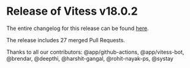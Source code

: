 # Release of Vitess v18.0.2
The entire changelog for this release can be found [here](https://github.com/vitessio/vitess/blob/main/changelog/18.0/18.0.2/changelog.md).

The release includes 27 merged Pull Requests.

Thanks to all our contributors: @app/github-actions, @app/vitess-bot, @brendar, @deepthi, @harshit-gangal, @rohit-nayak-ps, @systay

